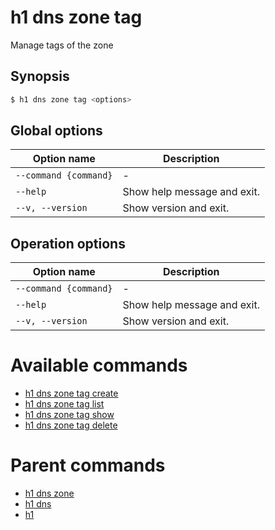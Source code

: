 
# h1 dns zone tag

Manage tags of the zone

## Synopsis

```bash
$ h1 dns zone tag <options>
```

## Global options

| Option name               | Description                 |
| ------------------------- | --------------------------- |
| ```--command {command}``` | -                           |
| ```--help```              | Show help message and exit. |
| ```--v, --version```      | Show version and exit.      |

## Operation options

| Option name               | Description                 |
| ------------------------- | --------------------------- |
| ```--command {command}``` | -                           |
| ```--help```              | Show help message and exit. |
| ```--v, --version```      | Show version and exit.      |

# Available commands

* [h1 dns zone tag create](./create/README.md)
* [h1 dns zone tag list](./list/README.md)
* [h1 dns zone tag show](./show/README.md)
* [h1 dns zone tag delete](./delete/README.md)

# Parent commands

* [h1 dns zone](./../README.md)
* [h1 dns](./../../README.md)
* [h1](./../../../README.md)
